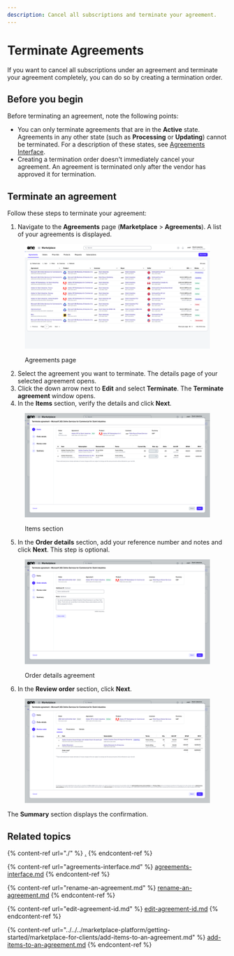 ```yaml
---
description: Cancel all subscriptions and terminate your agreement.
---
```


# Terminate Agreements

If you want to cancel all subscriptions under an agreement and terminate your agreement completely, you can do so by creating a termination order.&#x20;

## Before you begin <a href="#before-you-begin" id="before-you-begin"></a>

Before terminating an agreement, note the following points:

* You can only terminate agreements that are in the **Active** state. Agreements in any other state (such as **Processing** or **Updating**) cannot be terminated. For a description of these states, see [Agreements Interface](agreements-interface.md).
* Creating a termination order doesn't immediately cancel your agreement. An agreement is terminated only after the vendor has approved it for termination.

## Terminate an agreement

Follow these steps to terminate your agreement:

1. Navigate to the **Agreements** page (**Marketplace** > **Agreements**). A list of your agreements is displayed.

<figure><img src="../../../.gitbook/assets/image (356).png" alt=""><figcaption><p>Agreements page</p></figcaption></figure>

2. Select the agreement you want to terminate. The details page of your selected agreement opens.
3. Click the down arrow next to **Edit** and select **Terminate**. The **Terminate agreement** window opens.
4. In the **Items** section, verify the details and click **Next**.

<figure><img src="../../../.gitbook/assets/image (432).png" alt=""><figcaption><p>Items section</p></figcaption></figure>

5. In the **Order details** section, add your reference number and notes and click **Next**. This step is optional.&#x20;

<figure><img src="../../../.gitbook/assets/image (433).png" alt=""><figcaption><p>Order details agreement</p></figcaption></figure>

6. In the **Review order** section, click **Next**.&#x20;

<figure><img src="../../../.gitbook/assets/image (434).png" alt=""><figcaption></figcaption></figure>

The **Summary** section displays the confirmation.

## Related topics

{% content-ref url="./" %}
[.](./)
{% endcontent-ref %}

{% content-ref url="agreements-interface.md" %}
[agreements-interface.md](agreements-interface.md)
{% endcontent-ref %}

{% content-ref url="rename-an-agreement.md" %}
[rename-an-agreement.md](rename-an-agreement.md)
{% endcontent-ref %}

{% content-ref url="edit-agreement-id.md" %}
[edit-agreement-id.md](edit-agreement-id.md)
{% endcontent-ref %}

{% content-ref url="../../../marketplace-platform/getting-started/marketplace-for-clients/add-items-to-an-agreement.md" %}
[add-items-to-an-agreement.md](../../../marketplace-platform/getting-started/marketplace-for-clients/add-items-to-an-agreement.md)
{% endcontent-ref %}
